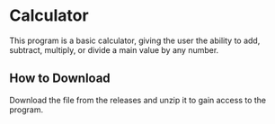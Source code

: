 # Calculator
This program is a basic calculator, giving the user the ability to add, subtract, multiply, or divide a main value by any number.
## How to Download
Download the file from the releases and unzip it to gain access to the program.  
